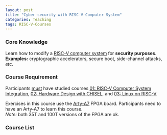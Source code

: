 ```yaml
---
layout: post
title: "Cyber-security with RISC-V Computer System"
categories: Teaching
tags: RISC-V-Courses
---
```


### Core Knowledge

Learn how to modify a <ins>RISC-V computer system</ins> for **security purposes**.
<br>
**Examples:** cryptographic accelerators, secure boot, side-channel attacks, *etc*.

### Course Requirement

Participants <ins>must</ins> have studied courses <a href="../../../../teaching/2022/12/30/RISC-V-Integration">01: RISC-V Computer System Integration</a>, <a href="../../../../teaching/2022/12/30/RISC-V-CHISEL">02: Hardware Design with CHISEL</a>, and <a href="../../../../teaching/2022/12/30/RISC-V-Linux">03: Linux on RISC-V</a>.

Exercises in this course use the <a href="https://digilent.com/reference/programmable-logic/arty-a7/start">Arty-A7</a> FPGA board. Participants need to have an Arty-A7 to learn this course.
<br>
*Note:* both 35T and 100T versions of the FPGA are ok.

### Course List


